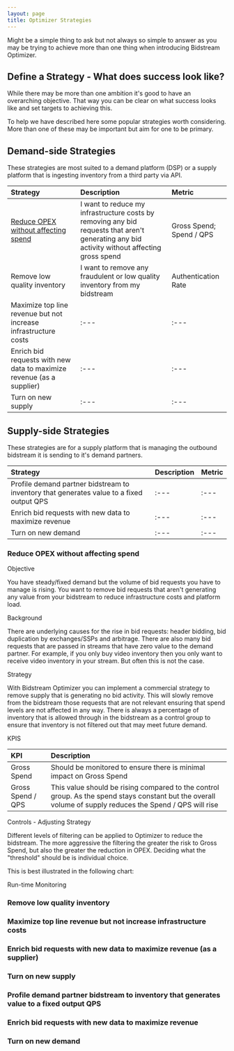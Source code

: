 ```yaml
---
layout: page
title: Optimizer Strategies
---
```


Might be a simple thing to ask but not always so simple to answer as you may be trying to achieve more than one thing when introducing Bidstream Optimizer.

## Define a Strategy - What does success look like?

While there may be more than one ambition it's good to have an overarching objective. That way you can be clear on what success looks like and set targets to achieving this.

To help we have described here some popular strategies worth considering. More than one of these may be important but aim for one to be primary.

## Demand-side Strategies

These strategies are most suited to a demand platform (DSP) or a supply platform that is ingesting inventory from a third party via API.

Strategy | Description | Metric
:--- | :--- | :---
[Reduce OPEX without affecting spend](#reduce-opex-without-affecting-spend) | I want to reduce my infrastructure costs by removing any bid requests that aren't generating any bid activity without affecting gross spend | Gross Spend; Spend / QPS
Remove low quality inventory | I want to remove any fraudulent or low quality inventory from my bidstream | Authentication Rate
Maximize top line revenue but not increase infrastructure costs | :--- | :---
Enrich bid requests with new data to maximize revenue (as a supplier) | :--- | :---
Turn on new supply | :--- | :---

## Supply-side Strategies

These strategies are for a supply platform that is managing the outbound bidstream it is sending to it's demand partners.

Strategy | Description | Metric
:--- | :--- | :---
Profile demand partner bidstream to inventory that generates value to a fixed output QPS | :--- | :---
Enrich bid requests with new data to maximize revenue | :--- | :---
Turn on new demand | :--- | :---

<a id="#reduce-opex-without-affecting-spend"></a>
### Reduce OPEX without affecting spend

Objective

You have steady/fixed demand but the volume of bid requests you have to manage is rising. You want to remove bid requests that aren't generating any value from your bidstream to reduce infrastructure costs and platform load.

Background

There are underlying causes for the rise in bid requests: header bidding, bid duplication by exchanges/SSPs and arbitrage. There are also many bid requests that are passed in streams that have zero value to the demand partner. For example, if you only buy video inventory then you only want to receive video inventory in your stream. But often this is not the case.

Strategy

With Bidstream Optimizer you can implement a commercial strategy to remove supply that is generating no bid activity. This will slowly remove from the bidstream those requests that are not relevant ensuring that spend levels are not affected in any way. There is always a percentage of inventory that is allowed through in the bidstream as a control group to ensure that inventory is not filtered out that may meet future demand.

KPIS

KPI | Description
:--- | :---
Gross Spend | Should be monitored to ensure there is minimal impact on Gross Spend
Gross Spend / QPS | This value should be rising compared to the control group. As the spend stays constant but the overall volume of supply reduces the Spend / QPS will rise

Controls - Adjusting Strategy

Different levels of filtering can be applied to Optimizer to reduce the bidstream. The more aggressive the filtering the greater the risk to Gross Spend, but also the greater the reduction in OPEX. Deciding what the "threshold" should be is individual choice.

This is best illustrated in the following chart:




Run-time Monitoring





### Remove low quality inventory
### Maximize top line revenue but not increase infrastructure costs
### Enrich bid requests with new data to maximize revenue (as a supplier)
### Turn on new supply
### Profile demand partner bidstream to inventory that generates value to a fixed output QPS
### Enrich bid requests with new data to maximize revenue
### Turn on new demand
